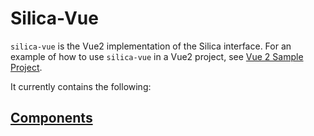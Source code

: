 # Silica-Vue

`silica-vue` is the Vue2 implementation of the Silica interface. For an example of how to use
`silica-vue` in a Vue2 project, see [Vue 2 Sample Project](https://www.github.com/zagaran/silica-docs/vue2/sample-app).


It currently contains the following:

## [Components](https://www.github.com/zagaran/silica-docs/vue2/components)
